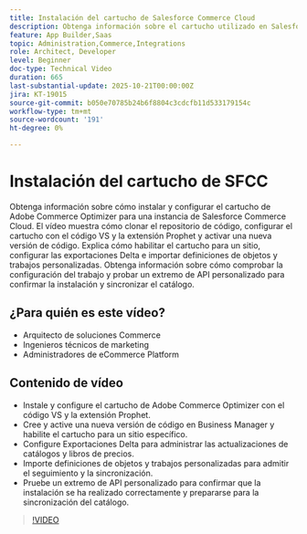 ```yaml
---
title: Instalación del cartucho de Salesforce Commerce Cloud
description: Obtenga información sobre el cartucho utilizado en Salesforce con Adobe Commerce Optimizer.
feature: App Builder,Saas
topic: Administration,Commerce,Integrations
role: Architect, Developer
level: Beginner
doc-type: Technical Video
duration: 665
last-substantial-update: 2025-10-21T00:00:00Z
jira: KT-19015
source-git-commit: b050e70785b24b6f8804c3cdcfb11d533179154c
workflow-type: tm+mt
source-wordcount: '191'
ht-degree: 0%

---
```



# Instalación del cartucho de SFCC

Obtenga información sobre cómo instalar y configurar el cartucho de Adobe Commerce Optimizer para una instancia de Salesforce Commerce Cloud. El vídeo muestra cómo clonar el repositorio de código, configurar el cartucho con el código VS y la extensión Prophet y activar una nueva versión de código. Explica cómo habilitar el cartucho para un sitio, configurar las exportaciones Delta e importar definiciones de objetos y trabajos personalizadas. Obtenga información sobre cómo comprobar la configuración del trabajo y probar un extremo de API personalizado para confirmar la instalación y sincronizar el catálogo.


## ¿Para quién es este vídeo?

* Arquitecto de soluciones Commerce
* Ingenieros técnicos de marketing
* Administradores de eCommerce Platform

## Contenido de vídeo

* Instale y configure el cartucho de Adobe Commerce Optimizer con el código VS y la extensión Prophet.
* Cree y active una nueva versión de código en Business Manager y habilite el cartucho para un sitio específico.
* Configure Exportaciones Delta para administrar las actualizaciones de catálogos y libros de precios.
* Importe definiciones de objetos y trabajos personalizadas para admitir el seguimiento y la sincronización.
* Pruebe un extremo de API personalizado para confirmar que la instalación se ha realizado correctamente y prepararse para la sincronización del catálogo.

>[!VIDEO](https://video.tv.adobe.com/v/3476069?learn=on)